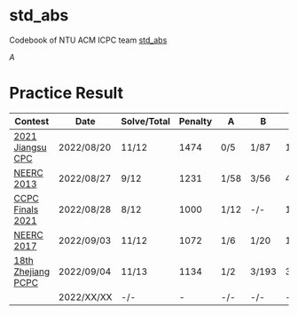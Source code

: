 # std_abs

Codebook of NTU ACM ICPC team [std_abs](https://codeforces.com/team/108680)

$A$

# Practice Result

| Contest | Date | Solve/Total | Penalty | A | B | C | D | E | F | G | H | I | J | K | L | M | N | O |
| - | - | - | - | - | - | - | - | - | - | - | - | - | - | - | - | - | - | - |
| [2021 Jiangsu CPC](https://codeforces.com/gym/103495) | 2022/08/20 | 11/12 | 1474 | 0/5 | 1/87	| 1/27 | 3/146 | 2/- | 0/229 | 0/281 | 2/218	| 0/14 | 0/50 | 0/33 | 2/204 |  |  |  |
| [NEERC 2013](https://codeforces.com/gym/100257) | 2022/08/27 | 9/12 | 1231 | 1/58 | 3/56 | 4/135 | -/- | -/- | 1/77 | 1/230 | 1/8 | 2/21 | -/- | 1/51 | 11/275 |  |  |  |
| [CCPC Finals 2021](https://codeforces.com/gym/103860) | 2022/08/28 | 8/12 | 1000 | 1/12 | -/- | 1/54 | 2/- | 2/152 | 1/5 | 1/82 | -/- | -/- | 9/258 | 1/189 | 2/48 |  |  |  |
| [NEERC 2017](https://codeforces.com/gym/101612) | 2022/09/03 | 11/12 | 1072 | 1/6 | 1/20 | 1/48 | -/- | 2/60 | 1/139 | 4/289 | 1/87 | 1/32 | 1/164 | 3/52 | 2/35 |  |  |  |
| [18th Zhejiang PCPC](https://codeforces.com/gym/103055) | 2022/09/04 | 11/13 | 1134 | 1/2 | 3/193 | 3/39 | 1/108 | -/- | 2/49 | 1/75 | -/- | 2/83 | 1/57 | 3/298 | 2/44 | 1/6 |  |  |
|  | 2022/XX/XX | -/- | - | -/- | -/- | -/- | -/- | -/- | -/- | -/- | -/- | -/- | -/- | -/- | -/- |  |  |  |